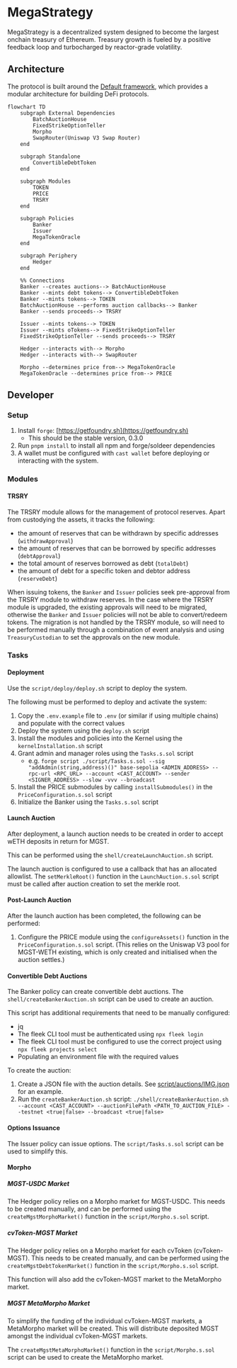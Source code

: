 # MegaStrategy

MegaStrategy is a decentralized system designed to become the largest onchain treasury of Ethereum. Treasury growth is fueled by a positive feedback loop and turbocharged by reactor-grade volatility.

## Architecture

The protocol is built around the [Default framework](https://github.com/fullyallocated/Default), which provides a modular architecture for building DeFi protocols.

```mermaid
flowchart TD
    subgraph External Dependencies
        BatchAuctionHouse
        FixedStrikeOptionTeller
        Morpho
        SwapRouter(Uniswap V3 Swap Router)
    end

    subgraph Standalone
        ConvertibleDebtToken
    end

    subgraph Modules
        TOKEN
        PRICE
        TRSRY
    end

    subgraph Policies
        Banker
        Issuer
        MegaTokenOracle
    end

    subgraph Periphery
        Hedger
    end

    %% Connections
    Banker --creates auctions--> BatchAuctionHouse
    Banker --mints debt tokens--> ConvertibleDebtToken
    Banker --mints tokens--> TOKEN
    BatchAuctionHouse --performs auction callbacks--> Banker
    Banker --sends proceeds--> TRSRY

    Issuer --mints tokens--> TOKEN
    Issuer --mints oTokens--> FixedStrikeOptionTeller
    FixedStrikeOptionTeller --sends proceeds--> TRSRY

    Hedger --interacts with--> Morpho
    Hedger --interacts with--> SwapRouter

    Morpho --determines price from--> MegaTokenOracle
    MegaTokenOracle --determines price from--> PRICE
```

## Developer

### Setup

1. Install `forge`: [https://getfoundry.sh](https://getfoundry.sh)
    - This should be the stable version, 0.3.0
2. Run `pnpm install` to install all npm and forge/soldeer dependencies
3. A wallet must be configured with `cast wallet` before deploying or interacting with the system.

### Modules

#### TRSRY

The TRSRY module allows for the management of protocol reserves. Apart from custodying the assets, it tracks the following:

-   the amount of reserves that can be withdrawn by specific addresses (`withdrawApproval`)
-   the amount of reserves that can be borrowed by specific addresses (`debtApproval`)
-   the total amount of reserves borrowed as debt (`totalDebt`)
-   the amount of debt for a specific token and debtor address (`reserveDebt`)

When issuing tokens, the `Banker` and `Issuer` policies seek pre-approval from the TRSRY module to withdraw reserves. In the case where the TRSRY module is upgraded, the existing approvals will need to be migrated, otherwise the `Banker` and `Issuer` policies will not be able to convert/redeem tokens. The migration is not handled by the TRSRY module, so will need to be performed manually through a combination of event analysis and using `TreasuryCustodian` to set the approvals on the new module.

### Tasks

#### Deployment

Use the `script/deploy/deploy.sh` script to deploy the system.

The following must be performed to deploy and activate the system:

1. Copy the `.env.example` file to `.env` (or similar if using multiple chains) and populate with the correct values
2. Deploy the system using the `deploy.sh` script
3. Install the modules and policies into the Kernel using the `kernelInstallation.sh` script
4. Grant admin and manager roles using the `Tasks.s.sol` script
    - e.g. `forge script ./script/Tasks.s.sol --sig "addAdmin(string,address)()" base-sepolia <ADMIN_ADDRESS> --rpc-url <RPC_URL> --account <CAST_ACCOUNT> --sender <SIGNER_ADDRESS> --slow -vvv --broadcast`
5. Install the PRICE submodules by calling `installSubmodules()` in the `PriceConfiguration.s.sol` script
6. Initialize the Banker using the `Tasks.s.sol` script

#### Launch Auction

After deployment, a launch auction needs to be created in order to accept wETH deposits in return for MGST.

This can be performed using the `shell/createLaunchAuction.sh` script.

The launch auction is configured to use a callback that has an allocated allowlist. The `setMerkleRoot()` function in the `LaunchAuction.s.sol` script must be called after auction creation to set the merkle root.

#### Post-Launch Auction

After the launch auction has been completed, the following can be performed:

1. Configure the PRICE module using the `configureAssets()` function in the `PriceConfiguration.s.sol` script. (This relies on the Uniswap V3 pool for MGST-WETH existing, which is only created and initialised when the auction settles.)

#### Convertible Debt Auctions

The Banker policy can create convertible debt auctions. The `shell/createBankerAuction.sh` script can be used to create an auction.

This script has additional requirements that need to be manually configured:

-   jq
-   The fleek CLI tool must be authenticated using `npx fleek login`
-   The fleek CLI tool must be configured to use the correct project using `npx fleek projects select`
-   Populating an environment file with the required values

To create the auction:

1. Create a JSON file with the auction details. See [script/auctions/IMG.json](script/auctions/IMG.json) for an example.
2. Run the `createBankerAuction.sh` script: `./shell/createBankerAuction.sh --account <CAST_ACCOUNT> --auctionFilePath <PATH_TO_AUCTION_FILE> --testnet <true|false> --broadcast <true|false>`

#### Options Issuance

The Issuer policy can issue options. The `script/Tasks.s.sol` script can be used to simplify this.

#### Morpho

##### MGST-USDC Market

The Hedger policy relies on a Morpho market for MGST-USDC. This needs to be created manually, and can be performed using the `createMgstMorphoMarket()` function in the `script/Morpho.s.sol` script.

##### cvToken-MGST Market

The Hedger policy relies on a Morpho market for each cvToken (cvToken-MGST). This needs to be created manually, and can be performed using the `createMgstDebtTokenMarket()` function in the `script/Morpho.s.sol` script.

This function will also add the cvToken-MGST market to the MetaMorpho market.

##### MGST MetaMorpho Market

To simplify the funding of the individual cvToken-MGST markets, a MetaMorpho market will be created. This will distribute deposited MGST amongst the individual cvToken-MGST markets.

The `createMgstMetaMorphoMarket()` function in the `script/Morpho.s.sol` script can be used to create the MetaMorpho market.
